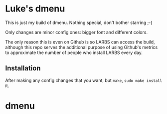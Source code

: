 # Luke's dmenu

This is just my build of dmenu. Nothing special, don't bother starring ;-)

Only changes are minor config ones: bigger font and different colors.

The only reason this is even on Github is so LARBS can access the build, although this repo serves the additional purpose of using Github's metrics to approximate the number of people who install LARBS every day.

## Installation

After making any config changes that you want, but `make`, `sudo make install` it.
# dmenu
